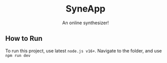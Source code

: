 <div align="center">
  <h1>SyneApp</h1>
  <p>An online synthesizer!</p>
</div>

## How to Run
To run this project, use latest `node.js v16+`.
Navigate to the folder, and use `npm run dev`
